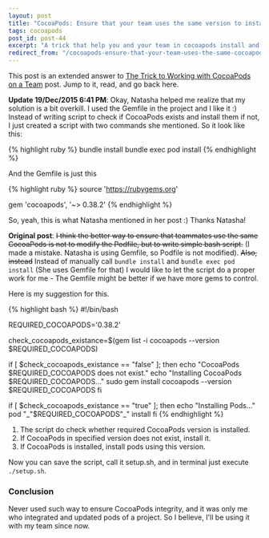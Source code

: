 ```yaml
---
layout: post
title: "CocoaPods: Ensure that your team uses the same version to install pods"
tags: cocoapods
post_id: post-44
excerpt: "A trick that help you and your team in cocoapods install and updating process."
redirect_from: "/cocoapods-ensure-that-your-team-uses-the-same-cocoapods-version-to-install-pods/"
---
```

This post is an extended answer to [The Trick to Working with CocoaPods on a Team][natasha-post] post.
Jump to it, read, and go back here.

**Update 19/Dec/2015 6:41 PM**: Okay, Natasha helped me realize that my solution is a bit overkill.
I used the Gemfile in the project and I like it :) Instead of writing script
to check if CocoaPods exists and install them if not, I just created a script
with two commands she mentioned. So it look like this:

{% highlight ruby %}
bundle install
bundle exec pod install
{% endhighlight %}

And the Gemfile is just this

{% highlight ruby %}
source 'https://rubygems.org'

gem 'cocoapods', '~> 0.38.2'
{% endhighlight %}

So, yeah, this is what Natasha mentioned in her post :) Thanks Natasha!


**Original post**:
~~I think the better way to ensure that teammates use the same CocoaPods is not
to modify the Podfile, but to write simple bash script.~~
(I made a mistake. Natasha is using Gemfile, so Podfile is not modified).
~~Also, instead~~ Instead of manually call `bundle install` and `bundle exec pod install` (She uses Gemfile for that) I would like to let the script do a proper work for me - The Gemfile might be better if we have more gems to control.

Here is my suggestion for this.

{% highlight bash %}
#!/bin/bash

REQUIRED_COCOAPODS='0.38.2'

check_cocoapods_existance=$(gem list -i cocoapods --version $REQUIRED_COCOAPODS)

if [ $check_cocoapods_existance == "false" ]; then
	echo "CocoaPods $REQUIRED_COCOAPODS does not exist."
	echo "Installing CocoaPods $REQUIRED_COCOAPODS..."
	sudo gem install cocoapods --version $REQUIRED_COCOAPODS
fi

if [ $check_cocoapods_existance == "true" ]; then
	echo "Installing Pods..."
	pod "_"$REQUIRED_COCOAPODS"_" install
fi
{% endhighlight %}

1. The script do check whether required CocoaPods version is installed.
2. If CocoaPods in specified version does not exist, install it.
3. If CocoaPods is installed, install pods using this version.

Now you can save the script, call it setup.sh, and in terminal just execute `./setup.sh`.

### Conclusion
Never used such way to ensure CocoaPods integrity, and it was only me who
integrated and updated pods of a project. So I believe, I'll be using it with
my team since now.

[natasha-post]: http://natashatherobot.com/cocoapods-on-a-team/
